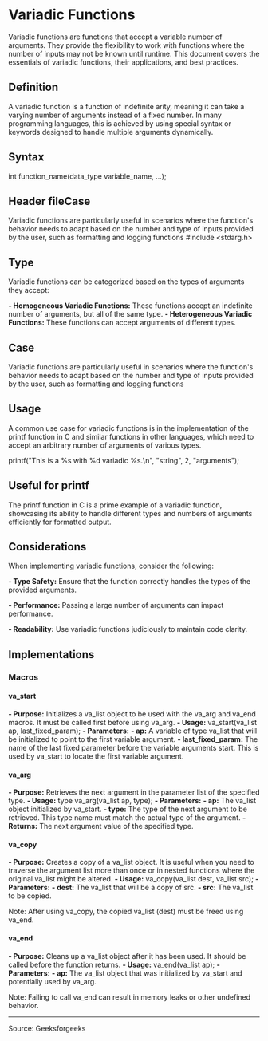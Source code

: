 # Variadic Functions

Variadic functions are functions that accept a variable number of arguments. They provide the flexibility to work with functions where the number of inputs may not be known until runtime. This document covers the essentials of variadic functions, their applications, and best practices.


## Definition

A variadic function is a function of indefinite arity, meaning it can take a varying number of arguments instead of a fixed number. In many programming languages, this is achieved by using special syntax or keywords designed to handle multiple arguments dynamically.

## Syntax

int function_name(data_type variable_name, ...);


## Header fileCase

Variadic functions are particularly useful in scenarios where the function's behavior needs to adapt based on the number and type of inputs provided by the user, such as formatting and logging functions
#include <stdarg.h>

## Type

Variadic functions can be categorized based on the types of arguments they accept:

**- Homogeneous Variadic Functions:** These functions accept an indefinite number of arguments, but all of the same type.
**- Heterogeneous Variadic Functions:** These functions can accept arguments of different types.


## Case

Variadic functions are particularly useful in scenarios where the function's behavior needs to adapt based on the number and type of inputs provided by the user, such as formatting and logging functions

## Usage

A common use case for variadic functions is in the implementation of the printf function in C and similar functions in other languages, which need to accept an arbitrary number of arguments of various types.

printf("This is a %s with %d variadic %s.\n", "string", 2, "arguments");

## Useful for printf

The printf function in C is a prime example of a variadic function, showcasing its ability to handle different types and numbers of arguments efficiently for formatted output.

## Considerations

When implementing variadic functions, consider the following:

**- Type Safety:** Ensure that the function correctly handles the types of the provided arguments.

**- Performance:** Passing a large number of arguments can impact performance.

**- Readability:** Use variadic functions judiciously to maintain code clarity.


## Implementations

### Macros

#### va_start
**- Purpose:** Initializes a va_list object to be used with the va_arg and va_end macros. It must be called first before using va_arg.
**- Usage:** va_start(va_list ap, last_fixed_param);
**- Parameters:**
    **- ap:** A variable of type va_list that will be initialized to point to the first variable argument.
    **- last_fixed_param:** The name of the last fixed parameter before the variable arguments start. This is used by va_start to locate the first variable argument.

#### va_arg
**- Purpose:** Retrieves the next argument in the parameter list of the specified type.
**- Usage:** type va_arg(va_list ap, type);
**- Parameters:**
   **- ap:** The va_list object initialized by va_start.
   **- type:** The type of the next argument to be retrieved. This type name must match the actual type of the argument.
   **- Returns:** The next argument value of the specified type.

#### va_copy
**- Purpose:** Creates a copy of a va_list object. It is useful when you need to traverse the argument list more than once or in nested functions where the original va_list might be altered.
**- Usage:** va_copy(va_list dest, va_list src);
**- Parameters:**
  **- dest:** The va_list that will be a copy of src.
  **- src:** The va_list to be copied.

Note: After using va_copy, the copied va_list (dest) must be freed using va_end.

#### va_end

**- Purpose:** Cleans up a va_list object after it has been used. It should be called before the function returns.
**- Usage:** va_end(va_list ap);
**- Parameters:**
   **- ap:** The va_list object that was initialized by va_start and potentially used by va_arg.

Note: Failing to call va_end can result in memory leaks or other undefined behavior.










---
Source: Geeksforgeeks
